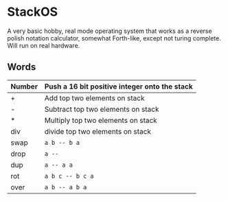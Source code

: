 # StackOS

A very basic hobby, real mode operating system that works as a reverse polish notation calculator, somewhat Forth-like, except not turing complete. Will run on real hardware.

## Words

| Number | Push a 16 bit positive integer onto the stack | 
|--------|-----------------------------------------------|
| +      | Add top two elements on stack                 |
| -      | Subtract top two elements on stack            |
| *      | Multiply top two elements on stack            |
| div    | divide top two elements on stack              |
| swap   | `a b -- b a`                                  |
| drop   | `a -- `                                       |
| dup    | `a -- a a`                                    |
| rot    | `a b c -- b c a`                              |
| over   | `a b -- a b a`                                |

